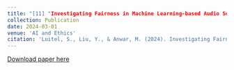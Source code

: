 ```yaml
---
title: "[11] "Investigating Fairness in Machine Learning-based Audio Sentiment Analysis"
collection: Publication
date: 2024-03-01
venue: 'AI and Ethics'
citation: 'Luitel, S., Liu, Y., & Anwar, M. (2024). Investigating Fairness in Machine Learning-based Audio Sentiment Analysis.'
---
```


[Download paper here]()
